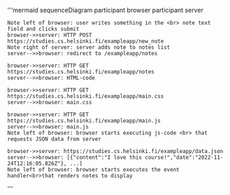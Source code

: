 '''mermaid
sequenceDiagram
    participant browser
    participant server

	Note left of browser: user writes something in the <br> note text field and clicks submit
    browser->>server: HTTP POST https://studies.cs.helsinki.fi/exampleapp/new_note
	Note right of server: server adds note to notes list
    server-->>browser: redirect to /exampleapp/notes

    browser->>server: HTTP GET https://studies.cs.helsinki.fi/exampleapp/notes
    server-->>browser: HTML-code

    browser->>server: HTTP GET https://studies.cs.helsinki.fi/exampleapp/main.css
    server-->>browser: main.css

    browser->>server: HTTP GET https://studies.cs.helsinki.fi/exampleapp/main.js
    server-->>browser: main.js
    Note left of browser: browser starts executing js-code <br> that requests JSON data from server

    browser->>server: https://studies.cs.helsinki.fi/exampleapp/data.json
    server-->>browser: [{"content":"I love this course!","date":"2022-11-24T12:16:05.826Z"}, ...]
    Note left of browser: browser starts executes the event handler<br>that renders notes to display
'''
